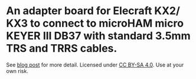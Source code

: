 
# An adapter board for Elecraft KX2/ KX3 to connect to microHAM micro KEYER III DB37 with standard 3.5mm TRS and TRRS cables.

See [blog post](https://holdmybeer.io/2023/02/28/micro-keyer-iii-elecraft-kx2-kx3-making-an-adapter-board/) for more detail. Licensed under [CC BY-SA 4.0](LICENSE.md). Use at your own risk.
